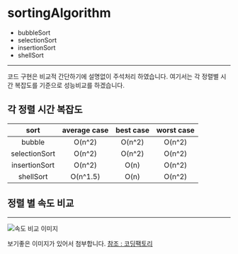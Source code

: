 # sortingAlgorithm

* bubbleSort
* selectionSort
* insertionSort
* shellSort

---

코드 구현은 비교적 간단하기에 설명없이 주석처리 하였습니다. 여기서는 각 정렬별 시간 복잡도를 기준으로 성능비교를 하겠습니다.


## 각 정렬 시간 복잡도

| sort | average case | best case | worst case |
|:------:|:-------:|:----:|:-----:|
| bubble | O(n^2) | O(n^2) | O(n^2) |
| selectionSort | O(n^2) | O(n^2) | O(n^2) |
| insertionSort | O(n^2) | O(n) | O(n^2) |
| shellSort | O(n^1.5) | O(n) | O(n^2) |

## 정렬 별 속도 비교
---
![속도 비교 이미지](https://img1.daumcdn.net/thumb/R1280x0/?scode=mtistory2&fname=https%3A%2F%2Fblog.kakaocdn.net%2Fdn%2Fbq0uBH%2FbtqNVBTNDRo%2Fx6OjsuRwuhCxOco2dASWF0%2Fimg.gif)

보기좋은 이미지가 있어서 첨부합니다.
[참조 : 코딩팩토리](https://coding-factory.tistory.com/615)
